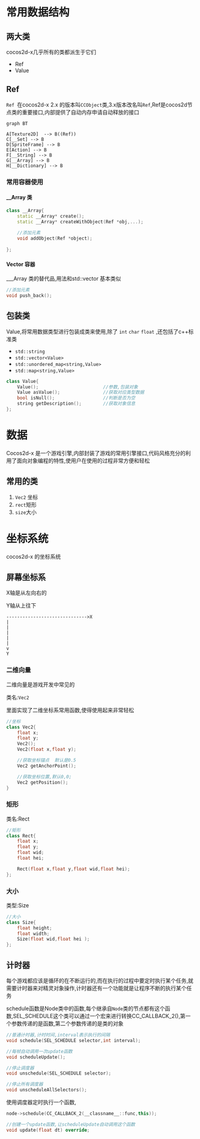 # 常用数据结构

## 两大类

cocos2d-x几乎所有的类都派生于它们

+ Ref
+ Value

## Ref 

`Ref `在cocos2d-x 2.x 的版本叫`CCObject`类,3.x版本改名叫`Ref`,Ref是cocos2d节点类的重要接口,内部提供了自动内存申请自动释放的接口

```mermaid
graph BT

A[Texture2D]  --> B((Ref))
C[__Set] --> B
D[SpriteFrame] --> B
E[Action] --> B
F[__String] --> B
G[__Array] --> B
H[__Dictionary] --> B
```

### 常用容器使用

#### __Array 类

```cpp
class __Array{
	static __Array* create();
    static __Array* createWithObject(Ref *obj,...);
    
    //添加元素
    void addObject(Ref *object);
    
};
```

#### Vector 容器

___Array 类的替代品,用法和std::vector 基本类似

```cpp
//添加元素
void push_back();
```



## 包装类

Value,将常用数据类型进行包装成类来使用,除了  `int` `char` `float` ,还包括了c++标准类

+ `std::string`
+ `std::vector<Value>`
+ `std::unordered_map<string,Value>`
+ `std::map<string,Value>`

```cpp
class Value{
    Value();						//参数,包装对象
    Value asValue();				//获取对应类型数据
    bool isNull();					//判断是否为空
    string getDescription(); 		//获取对象信息
};
```

# 数据

Cocos2d-x 是一个游戏引擎,内部封装了游戏的常用引擎接口,代码风格充分的利用了面向对象编程的特性,使用户在使用的过程非常方便和轻松

## 常用的类

1. `Vec2` 坐标
2. `rect`矩形
3. `size`大小

# 坐标系统

cocos2d-x 的坐标系统

## 屏幕坐标系

X轴是从左向右的

Y轴从上往下


```
------------------------------>X
|
|
|
|
|
v
Y
```



### 二维向量

二维向量是游戏开发中常见的

类名:`Vec2`

里面实现了二维坐标系常用函数,使得使用起来非常轻松

```cpp
//坐标
class Vec2{
    float x;
    float y;
    Vec2();
    Vec2(float x,float y);   

    //获取坐标锚点  默认是0.5
    Vec2 getAnchorPoint();

    //获取坐标位置,默认0,0;
    Vec2 getPosition();
}
```

### 矩形

类名:Rect

```cpp
//矩形
class Rect{
    float x;
    float y;
    float wid;
    float hei;

    Rect(float x,float y,float wid,float hei);
};
```

### 大小

类型:Size

```cpp
//大小
class Size{
    float height;
    float width;
    Size(float wid,float hei );
};
```

## 计时器

每个游戏都应该是循环的在不断运行的,而在执行的过程中要定时执行某个任务,就需要计时器来对精灵对象操作,计时器还有一个功能就是让程序不断的执行某个任务

schedule函数是Node类中的函数,每个继承自`Node`类的节点都有这个函数,SEL_SCHEDULE这个类可以通过一个宏来进行转换CC_CALLBACK_2(),第一个参数传递的是函数,第二个参数传递的是类的对象

```cpp
//普通计时器,计时时间,interval表示执行的间隔
void schedule(SEL_SCHEDULE selector,int interval);

//每帧自动调用一次update函数
void scheduleUpdate();

//停止调度器
void unschedule(SEL_SCHEDULE selector);

//停止所有调度器
void unscheduleAllSelectors();
```



使用调度器定时执行一个函数,

```cpp
node->schedule(CC_CALLBACK_2(__classname__::func,this));
```



```cpp
//创建一个update函数,让scheduleUpdate自动调用这个函数
void update(float dt) override;
```

